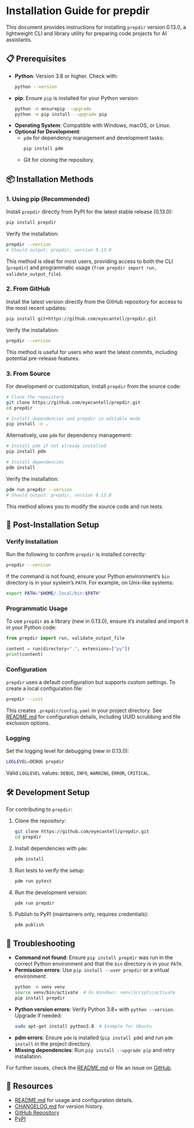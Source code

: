 # Installation Guide for prepdir

This document provides instructions for installing `prepdir` version 0.13.0, a lightweight CLI and library utility for preparing code projects for AI assistants.

## 📋 Prerequisites

- **Python**: Version 3.8 or higher. Check with:
  ```bash
  python --version
  ```
- **pip**: Ensure `pip` is installed for your Python version:
  ```bash
  python -m ensurepip --upgrade
  python -m pip install --upgrade pip
  ```
- **Operating System**: Compatible with Windows, macOS, or Linux.
- **Optional for Development**:
  - `pdm` for dependency management and development tasks:
    ```bash
    pip install pdm
    ```
  - Git for cloning the repository.

## 📦 Installation Methods

### 1. **Using pip (Recommended)**

Install `prepdir` directly from PyPI for the latest stable release (0.13.0):

```bash
pip install prepdir
```

Verify the installation:

```bash
prepdir --version
# Should output: prepdir, version 0.13.0
```

This method is ideal for most users, providing access to both the CLI (`prepdir`) and programmatic usage (`from prepdir import run, validate_output_file`).

### 2. **From GitHub**

Install the latest version directly from the GitHub repository for access to the most recent updates:

```bash
pip install git+https://github.com/eyecantell/prepdir.git
```

Verify the installation:

```bash
prepdir --version
```

This method is useful for users who want the latest commits, including potential pre-release features.

### 3. **From Source**

For development or customization, install `prepdir` from the source code:

```bash
# Clone the repository
git clone https://github.com/eyecantell/prepdir.git
cd prepdir

# Install dependencies and prepdir in editable mode
pip install -e .
```

Alternatively, use `pdm` for dependency management:

```bash
# Install pdm if not already installed
pip install pdm

# Install dependencies
pdm install
```

Verify the installation:

```bash
pdm run prepdir --version
# Should output: prepdir, version 0.13.0
```

This method allows you to modify the source code and run tests.

## 🔧 Post-Installation Setup

### **Verify Installation**

Run the following to confirm `prepdir` is installed correctly:

```bash
prepdir --version
```

If the command is not found, ensure your Python environment’s `bin` directory is in your system’s `PATH`. For example, on Unix-like systems:

```bash
export PATH="$HOME/.local/bin:$PATH"
```

### **Programmatic Usage**

To use `prepdir` as a library (new in 0.13.0), ensure it’s installed and import it in your Python code:

```python
from prepdir import run, validate_output_file

content = run(directory=".", extensions=["py"])
print(content)
```

### **Configuration**

`prepdir` uses a default configuration but supports custom settings. To create a local configuration file:

```bash
prepdir --init
```

This creates `.prepdir/config.yaml` in your project directory. See [README.md](README.md) for configuration details, including UUID scrubbing and file exclusion options.

### **Logging**

Set the logging level for debugging (new in 0.13.0):

```bash
LOGLEVEL=DEBUG prepdir
```

Valid `LOGLEVEL` values: `DEBUG`, `INFO`, `WARNING`, `ERROR`, `CRITICAL`.

## 🛠️ Development Setup

For contributing to `prepdir`:

1. Clone the repository:

   ```bash
   git clone https://github.com/eyecantell/prepdir.git
   cd prepdir
   ```

2. Install dependencies with `pdm`:

   ```bash
   pdm install
   ```

3. Run tests to verify the setup:

   ```bash
   pdm run pytest
   ```

4. Run the development version:

   ```bash
   pdm run prepdir
   ```

5. Publish to PyPI (maintainers only, requires credentials):

   ```bash
   pdm publish
   ```

## 🚫 Troubleshooting

- **Command not found**: Ensure `pip install prepdir` was run in the correct Python environment and that the `bin` directory is in your `PATH`.
- **Permission errors**: Use `pip install --user prepdir` or a virtual environment:
  ```bash
  python -m venv venv
  source venv/bin/activate  # On Windows: venv\Scripts\activate
  pip install prepdir
  ```
- **Python version errors**: Verify Python 3.8+ with `python --version`. Upgrade if needed:
  ```bash
  sudo apt-get install python3.8  # Example for Ubuntu
  ```
- **pdm errors**: Ensure `pdm` is installed (`pip install pdm`) and run `pdm install` in the project directory.
- **Missing dependencies**: Run `pip install --upgrade pip` and retry installation.

For further issues, check the [README.md](README.md#common-issues) or file an issue on [GitHub](https://github.com/eyecantell/prepdir/issues).

## 🔗 Resources

- [README.md](README.md) for usage and configuration details.
- [CHANGELOG.md](docs/CHANGELOG.md) for version history.
- [GitHub Repository](https://github.com/eyecantell/prepdir)
- [PyPI](https://pypi.org/project/prepdir/)